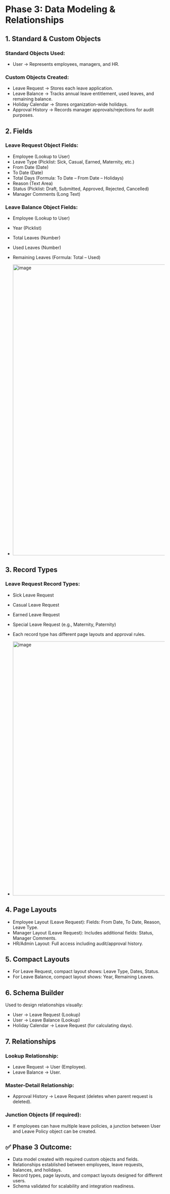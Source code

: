 # Phase 3: Data Modeling & Relationships
## 1. Standard & Custom Objects
### Standard Objects Used:
- User → Represents employees, managers, and HR.

### Custom Objects Created:

- Leave Request → Stores each leave application.
- Leave Balance → Tracks annual leave entitlement, used leaves, and remaining balance.
- Holiday Calendar → Stores organization-wide holidays.
- Approval History → Records manager approvals/rejections for audit purposes.

## 2. Fields

### Leave Request Object Fields:

- Employee (Lookup to User)
- Leave Type (Picklist: Sick, Casual, Earned, Maternity, etc.)
- From Date (Date)
- To Date (Date)
- Total Days (Formula: To Date – From Date – Holidays)
- Reason (Text Area)
- Status (Picklist: Draft, Submitted, Approved, Rejected, Cancelled)
- Manager Comments (Long Text)

### Leave Balance Object Fields:

- Employee (Lookup to User)
- Year (Picklist)
- Total Leaves (Number)
- Used Leaves (Number)
- Remaining Leaves (Formula: Total – Used)

- <img width="1886" height="920" alt="image" src="https://github.com/user-attachments/assets/de925a3a-77d6-4750-ac47-6e71675c96cf" />
  
## 3. Record Types

### Leave Request Record Types:

- Sick Leave Request
- Casual Leave Request
- Earned Leave Request
- Special Leave Request (e.g., Maternity, Paternity)
- Each record type has different page layouts and approval rules.

-  <img width="1892" height="804" alt="image" src="https://github.com/user-attachments/assets/92383ebb-4f63-4d9c-b225-d0b14378d3d2" />


## 4. Page Layouts

- Employee Layout (Leave Request): Fields: From Date, To Date, Reason, Leave Type.
- Manager Layout (Leave Request): Includes additional fields: Status, Manager Comments.
- HR/Admin Layout: Full access including audit/approval history.

## 5. Compact Layouts

- For Leave Request, compact layout shows: Leave Type, Dates, Status.
- For Leave Balance, compact layout shows: Year, Remaining Leaves.

## 6. Schema Builder

Used to design relationships visually:

- User → Leave Request (Lookup)
- User → Leave Balance (Lookup)
- Holiday Calendar → Leave Request (for calculating days).

## 7. Relationships

### Lookup Relationship:

- Leave Request → User (Employee).
- Leave Balance → User.

### Master-Detail Relationship:

- Approval History → Leave Request (deletes when parent request is deleted).

### Junction Objects (if required):

- If employees can have multiple leave policies, a junction between User and Leave Policy object can be created.



## ✅ Phase 3 Outcome:

- Data model created with required custom objects and fields.
- Relationships established between employees, leave requests, balances, and holidays.
- Record types, page layouts, and compact layouts designed for different users.
- Schema validated for scalability and integration readiness.

